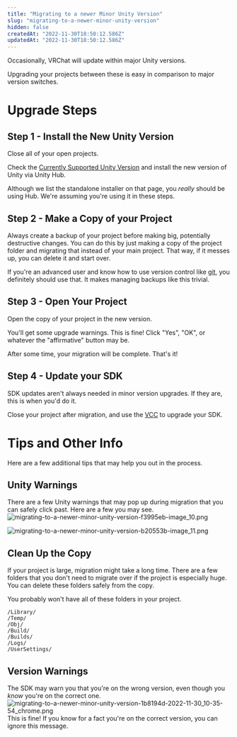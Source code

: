 ```yaml
---
title: "Migrating to a newer Minor Unity Version"
slug: "migrating-to-a-newer-minor-unity-version"
hidden: false
createdAt: "2022-11-30T18:50:12.586Z"
updatedAt: "2022-11-30T18:50:12.586Z"
---
```

Occasionally, VRChat will update within major Unity versions. 

Upgrading your projects between these is easy in comparison to major version switches.

# Upgrade Steps

## Step 1 - Install the New Unity Version

Close all of your open projects.

Check the [Currently Supported Unity Version](/sdk/current-unity-version) and install the new version of Unity via Unity Hub. 

Although we list the standalone installer on that page, you *really* should be using Hub. We're assuming you're using it in these steps.

## Step 2 - Make a Copy of your Project

Always create a backup of your project before making big, potentially destructive changes. You can do this by just making a copy of the project folder and migrating that instead of your main project. That way, if it messes up, you can delete it and start over.

If you're an advanced user and know how to use version control like [git](https://git-scm.com/), you definitely should use that. It makes managing backups like this trivial.

## Step 3 - Open Your Project

Open the copy of your project in the new version. 

You'll get some upgrade warnings. This is fine! Click "Yes", "OK", or whatever the "affirmative" button may be.

After some time, your migration will be complete. That's it!

## Step 4 - Update your SDK

SDK updates aren't always needed in minor version upgrades. If they are, this is when you'd do it.

Close your project after migration, and use the [VCC](https://vcc.docs.vrchat.com/) to upgrade your SDK.

# Tips and Other Info

Here are a few additional tips that may help you out in the process.

## Unity Warnings

There are a few Unity warnings that may pop up during migration that you can safely click past. Here are a few you may see.
![migrating-to-a-newer-minor-unity-version-f3995eb-image_10.png](/img/sdk/migrating-to-a-newer-minor-unity-version-f3995eb-image_10.png)

![migrating-to-a-newer-minor-unity-version-b20553b-image_11.png](/img/sdk/migrating-to-a-newer-minor-unity-version-b20553b-image_11.png)

## Clean Up the Copy

If your project is large, migration might take a long time. There are a few folders that you don't need to migrate over if the project is especially huge. You can delete these folders safely from the copy.

You probably won't have all of these folders in your project.
```text
/Library/
/Temp/
/Obj/
/Build/
/Builds/
/Logs/
/UserSettings/
```
## Version Warnings

The SDK may warn you that you're on the wrong version, even though you _know_ you're on the correct one.
![migrating-to-a-newer-minor-unity-version-1b8194d-2022-11-30_10-35-54_chrome.png](/img/sdk/migrating-to-a-newer-minor-unity-version-1b8194d-2022-11-30_10-35-54_chrome.png)
This is fine! If you know for a fact you're on the correct version, you can ignore this message.